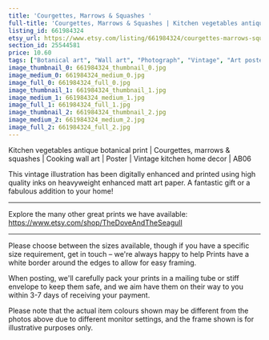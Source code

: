 ```yaml
---
title: 'Courgettes, Marrows & Squashes '
full-title: 'Courgettes, Marrows & Squashes | Kitchen vegetables antique botanical print | Cooking wall art | Poster | Vintage kitchen home decor | AB06'
listing_id: 661984324
etsy_url: https://www.etsy.com/listing/661984324/courgettes-marrows-squashes-kitchen?utm_source=site&utm_medium=api&utm_campaign=api
section_id: 25544581
price: 10.60
tags: ["Botanical art", "Wall art", "Photograph", "Vintage", "Art poster", "Kitchen wall art", "Vegetables print", "Vegetables poster", "Home decor", "Kitchen print", "Antique botanical", "Gardening print", "Gardening wall art"]
image_thumbnail_0: 661984324_thumbnail_0.jpg
image_medium_0: 661984324_medium_0.jpg
image_full_0: 661984324_full_0.jpg
image_thumbnail_1: 661984324_thumbnail_1.jpg
image_medium_1: 661984324_medium_1.jpg
image_full_1: 661984324_full_1.jpg
image_thumbnail_2: 661984324_thumbnail_2.jpg
image_medium_2: 661984324_medium_2.jpg
image_full_2: 661984324_full_2.jpg
---
```

Kitchen vegetables antique botanical print | Courgettes, marrows & squashes | Cooking wall art | Poster | Vintage kitchen home decor | AB06

This vintage illustration has been digitally enhanced and printed using high quality inks on heavyweight enhanced matt art paper. A fantastic gift or a fabulous addition to your home!
 
---

Explore the many other great prints we have available: https://www.etsy.com/shop/TheDoveAndTheSeagull

---

Please choose between the sizes available, though if you have a specific size requirement, get in touch – we&#39;re always happy to help Prints have a white border around the edges to allow for easy framing.

When posting, we&#39;ll carefully pack your prints in a mailing tube or stiff envelope to keep them safe, and we aim have them on their way to you within 3-7 days of receiving your payment.

Please note that the actual item colours shown may be different from the photos above due to different monitor settings, and the frame shown is for illustrative purposes only.
